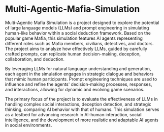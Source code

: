 # Multi-Agentic-Mafia-Simulation
Multi-Agentic Mafia Simulation is a project designed to explore the potential of large language models (LLMs) and prompt engineering in simulating human-like behavior within a social deduction framework. Based on the popular game Mafia, this simulation features AI agents representing different roles such as Mafia members, civilians, detectives, and doctors. The project aims to analyze how effectively LLMs, guided by carefully crafted prompts, can replicate human decision-making, deception, collaboration, and deduction.

By leveraging LLMs for natural language understanding and generation, each agent in the simulation engages in strategic dialogue and behaviors that mimic human participants. Prompt engineering techniques are used to influence and refine the agents' decision-making processes, responses, and interactions, allowing for dynamic and evolving game scenarios.

The primary focus of the project is to evaluate the effectiveness of LLMs in handling complex social interactions, deception detection, and strategic thinking, comparing AI behavior with that of humans. This simulation serves as a testbed for advancing research in AI-human interaction, social intelligence, and the development of more realistic and adaptable AI agents in social environments.
